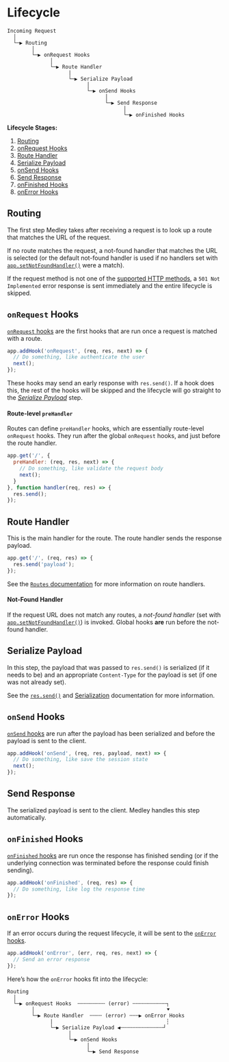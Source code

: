 # Lifecycle

```
Incoming Request
  │
  └─▶ Routing
        │
        └─▶ onRequest Hooks
              │
              └─▶ Route Handler
                    |
                    └─▶ Serialize Payload
                          │
                          └─▶ onSend Hooks
                                │
                                └─▶ Send Response
                                      │
                                      └─▶ onFinished Hooks
```

**Lifecycle Stages:**

1. [Routing](#routing)
1. [onRequest Hooks](#onrequest-hooks)
1. [Route Handler](#route-handler)
1. [Serialize Payload](#serialize-payload)
1. [onSend Hooks](#onsend-hooks)
1. [Send Response](#send-response)
1. [onFinished Hooks](#onfinished-hooks)
1. [onError Hooks](#onerror-hooks)

## Routing

The first step Medley takes after receiving a request is to look up a route that matches the URL of the request.

If no route matches the request, a not-found handler that matches the URL is selected (or the default not-found handler is used if no handlers set with [`app.setNotFoundHandler()`](App.md#set-not-found-handler) were a match).

If the request method is not one of the [supported HTTP methods](https://nodejs.org/api/http.html#http_http_methods), a `501 Not Implemented` error response is sent immediately and the entire lifecycle is skipped.

## `onRequest` Hooks

[`onRequest` hooks](Hooks.md#onRequest-hook) are the first hooks that are run once a request is matched with a route.

```js
app.addHook('onRequest', (req, res, next) => {
  // Do something, like authenticate the user
  next();
});
```

These hooks may send an early response with `res.send()`. If a hook does this, the rest of the hooks will be skipped and the lifecycle will go straight to the [*Serialize Payload*](#serialize-payload) step.

#### Route-level `preHandler`

Routes can define `preHandler` hooks, which are essentially route-level `onRequest` hooks.
They run after the global `onRequest` hooks, and just before the route handler.

```js
app.get('/', {
  preHandler: (req, res, next) => {
    // Do something, like validate the request body
    next();
  }
}, function handler(req, res) => {
  res.send();
});
```

## Route Handler

This is the main handler for the route. The route handler sends the response payload.

```js
app.get('/', (req, res) => {
  res.send('payload');
});
```

See the [`Routes` documentation](Routes.md) for more information on route handlers.

#### Not-Found Handler

If the request URL does not match any routes, a *not-found handler* (set with [`app.setNotFoundHandler()`](App.md#set-not-found-handler)) is invoked. Global hooks **are** run before the not-found handler.

## Serialize Payload

In this step, the payload that was passed to `res.send()` is serialized (if it needs to be) and an appropriate `Content-Type` for the payload is set (if one was not already set).

See the [`res.send()`](Response.md#send) and [Serialization](Serialization.md) documentation for more information.

## `onSend` Hooks

[`onSend` hooks](Hooks.md#onSend-hook) are run after the payload has been serialized and before the payload is sent to the client.

```js
app.addHook('onSend', (req, res, payload, next) => {
  // Do something, like save the session state
  next();
});
```

## Send Response

The serialized payload is sent to the client. Medley handles this step automatically.

## `onFinished` Hooks

[`onFinished` hooks](Hooks.md#onFinished-hook) are run once the response has finished sending
(or if the underlying connection was terminated before the response could finish sending).

```js
app.addHook('onFinished', (req, res) => {
  // Do something, like log the response time
});
```

## `onError` Hooks

If an error occurs during the request lifecycle, it will be sent to the [`onError` hooks](Hooks.md#onError-hook).

```js
app.addHook('onError', (err, req, res, next) => {
  // Send an error response
});
```

Here’s how the `onError` hooks fit into the lifecycle:

```
Routing
  │
  └─▶ onRequest Hooks  ╌╌╌╌╌╌╌╌╌ (error) ╌╌╌╌╌╌╌╌╌╌╌┐
        │                                           ⯆
        └─▶ Route Handler  ╌╌╌╌ (error) ╌╌╌▶ onError Hooks
              |                                     ┆
              └─▶ Serialize Payload ◀╌╌╌╌╌╌╌╌╌╌╌╌╌╌┘
                    │
                    └─▶ onSend Hooks
                          │
                          └─▶ Send Response
```
